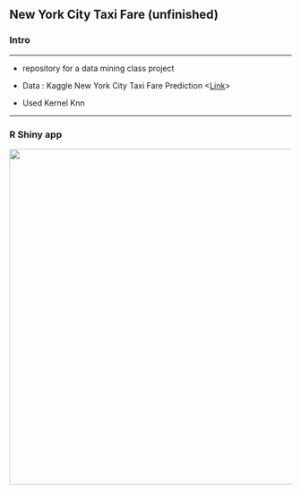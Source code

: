 ## New York City Taxi Fare (unfinished)  




### Intro 
--------------------------
- repository for a data mining class project


- Data : Kaggle New York City Taxi Fare Prediction <[Link](https://www.kaggle.com/c/new-york-city-taxi-fare-prediction)>


- Used Kernel Knn

--------------------------


### R Shiny app

<img width = "600" heigth = "600" src = https://user-images.githubusercontent.com/37679460/49331379-1f832280-f5df-11e8-99a4-2fcb8889db57.gif>
